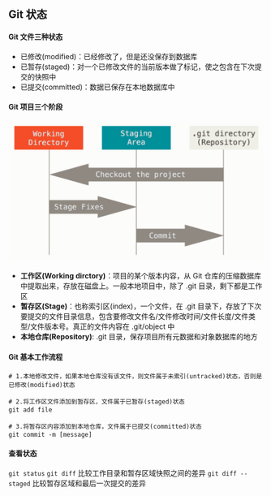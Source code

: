 ## Git 状态

#### Git 文件三种状态
- 已修改(modified)：已经修改了，但是还没保存到数据库
- 已暂存(staged)：对一个已修改文件的当前版本做了标记，使之包含在下次提交的快照中
- 已提交(committed)：数据已保存在本地数据库中

#### Git 项目三个阶段

![Alt text](images/git_状态/image.png)

- **工作区(Working dirctory)**：项目的某个版本内容，从 Git 仓库的压缩数据库中提取出来，存放在磁盘上。一般本地项目中，除了 .git 目录，剩下都是工作区
- **暂存区(Stage)**：也称索引区(index)，一个文件，在 .git 目录下，存放了下次要提交的文件目录信息，包含要修改文件名/文件修改时间/文件长度/文件类型/文件版本号。真正的文件内容在 .git/object 中
- **本地仓库(Repository)**: .git 目录，保存项目所有元数据和对象数据库的地方


#### Git 基本工作流程
```shell
# 1.本地修改文件，如果本地仓库没有该文件，则文件属于未索引(untracked)状态，否则是已修改(modified)状态

# 2.将工作区文件添加到暂存区，文件属于已暂存(staged)状态
git add file 

# 3.将暂存区内容添加到本地仓库，文件属于已提交(committed)状态 
git commit -m [message]
```


#### 查看状态
`git status`
`git diff` 比较工作目录和暂存区域快照之间的差异
`git diff --staged` 比较暂存区域和最后一次提交的差异
